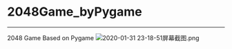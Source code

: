 # 2048Game_byPygame
---
2048 Game Based on Pygame
![2020-01-31 23-18-51屏幕截图.png](https://i.loli.net/2020/01/31/lqwKkDLnBcur1FR.png)
